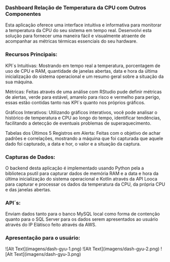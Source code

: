 ### Dashboard Relação de Temperatura da CPU com Outros Componentes 

Esta aplicação oferece uma interface intuitiva e informativa para monitorar a temperatura da CPU do seu sistema em tempo real. Desenvolvi esta solução para fornecer uma maneira fácil e visualmente atraente de acompanhar as métricas térmicas essenciais do seu hardware.

### Recursos Principais:
KPI´s Intuitivas: Mostrando em tempo real a temperatura, porcentagem de uso de CPU e RAM, quantidade de janelas abertas, data e hora da última inicialização do sistema operacional e um resumo geral sobre a situação da sua máquina.

Métricas: Feitas através de uma análise com RStudio pude definir métricas de alertas, verde para estável, amarelo para risco e vermelho para perigo, essas estão contidas tanto nas KPI´s quanto nos próprios gráficos.

Gráficos Interativos: Utilizando gráficos interativos, você pode analisar o histórico de temperatura e CPU ao longo do tempo, identificar tendências, facilitando a detecção de eventuais problemas de superaquecimento.

Tabelas dos Últimos 5 Registros em Alerta: Feitas com o objetivo de achar padrões e correlações, mostrando a máquina que foi capturada que aquele dado foi capturado, a data e hor, o valor e a situação da captura.

### Capturas de Dados:
O backend desta aplicação é implementado usando Python pela a biblioteca psutil para capturar dados de memória RAM e a data e hora da última inicialização do sistema operacional e Kotlin através da API Looca para capturar e processar os dados da temperatura da CPU, da própria CPU e das janelas abertas. 

### API´s:
Enviam dados tanto para o banco MySQL local como forma de contenção quanto para o SQL Server para os dados serem apresentados ao usuário através do IP Elátisco feito através da AWS.

### Apresentação para o usuário:
<div center>
![Alt Text](imagens/dash-gyu-1.png)
![Alt Text](imagens/dash-gyu-2.png)
![Alt Text](imagens/dash-gyu-3.png)
</div>

